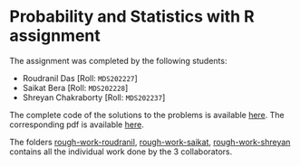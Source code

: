 # Probability and Statistics with R assignment

The assignment was completed by the following students:  
- Roudranil Das [Roll: `MDS202227`]
- Saikat Bera [Roll: `MDS202228`]
- Shreyan Chakraborty [Roll: `MDS202237`]

The complete code of the solutions to the problems is available [here](https://github.com/Roudranil/probability-and-statistics-with-r-assignment/blob/main/code/assignment-2-code.Rmd). The corresponding pdf is available [here](https://github.com/Roudranil/probability-and-statistics-with-r-assignment/blob/main/report/assignment-2-code.pdf).

The folders [rough-work-roudranil](https://github.com/Roudranil/probability-and-statistics-with-r-assignment/tree/main/rough-work-roudranil), [rough-work-saikat](https://github.com/Roudranil/probability-and-statistics-with-r-assignment/tree/main/rough-work-saikat), [rough-work-shreyan](https://github.com/Roudranil/probability-and-statistics-with-r-assignment/tree/main/rough-work-shreyan) contains all the individual work done by the 3 collaborators.